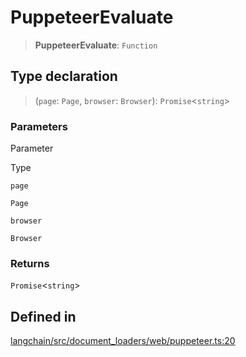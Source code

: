 PuppeteerEvaluate
=================

> **PuppeteerEvaluate**: `Function`

Type declaration[](#type-declaration "Direct link to Type declaration")
------------------------------------------------------------------------

> (`page`: `Page`, `browser`: `Browser`): `Promise`<`string`\>

### Parameters[](#parameters "Direct link to Parameters")

Parameter

Type

`page`

`Page`

`browser`

`Browser`

### Returns[](#returns "Direct link to Returns")

`Promise`<`string`\>

Defined in[](#defined-in "Direct link to Defined in")
------------------------------------------------------

[langchain/src/document\_loaders/web/puppeteer.ts:20](https://github.com/hwchase17/langchainjs/blob/1c1274d/langchain/src/document_loaders/web/puppeteer.ts#L20)
